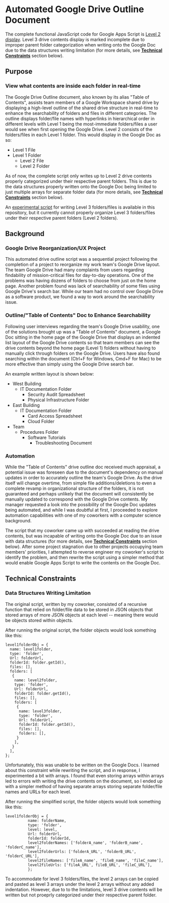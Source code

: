 # Automated Google Drive Outline Document
The complete functional JavaScript code for Google Apps Script is [Level 2 display](https://github.com/kenquejadas/Automated-Google-Drive-Outline-Document/blob/main/Level%202%20display.js). Level 3 drive contents display is marked incomplete due to improper parent folder categorization when writing onto the Google Doc due to the data structures writing limitation (for more details, see [**Technical Constraints**](https://github.com/kenquejadas/Google-Drive-Web-Scrape-Outline-Doc-Automation#technical-constraints) section below).

## Purpose
### View what contents are inside each folder in real-time
The Google Drive Outline document, also known by its alias "Table of Contents", assists team members of a Google Workspace shared drive by displaying a high-level outline of the shared drive structure in real-time to enhance the searchability of folders and files in different categories. The outline displays folder/file names with hyperlinks in hierarchical order in different levels with Level 1 being the most-immediate folders/files a user would see when first opening the Google Drive. Level 2 consists of the folders/files in each Level 1 folder. This would display in the Google Doc as so:
* Level 1 File
* Level 1 Folder
  * Level 2 File
  * Level 2 Folder

As of now, the complete script only writes up to Level 2 drive contents properly categorized under their respective parent folders. This is due to the data structures properly written onto the Google Doc being limited to just multiple arrays for separate folder data (for more details, see [**Technical Constraints**](https://github.com/kenquejadas/Google-Drive-Web-Scrape-Outline-Doc-Automation#technical-constraints) section below).

An [experimental script](https://github.com/kenquejadas/Automated-Google-Drive-Outline-Document/blob/main/Level%203%20incomplete.js) for writing Level 3 folders/files is available in this repository, but it currently cannot properly organize Level 3 folders/files under their respective parent folders (Level 2 folders).

## Background
### Google Drive Reorganization/UX Project
This automated drive outline script was a sequential project following the completion of a project to reorganize my work team's Google Drive layout. The team Google Drive had many complaints from users regarding findability of mission-critical files for day-to-day operations. One of the problems was having dozens of folders to choose from just on the home page. Another problem found was lack of searchability of some files using Google Drive's search bar. While our team had no control over Google Drive as a software product, we found a way to work around the searchability issue.

### Outline/"Table of Contents" Doc to Enhance Searchability
Following user interviews regarding the team's Google Drive usability, one of the solutions brought up was a "Table of Contents" document, a Google Doc sitting in the home page of the Google Drive that displays an indented list layout of the Google Drive contents so that team members can see the drive contents beyond the home page (Level 1) folders without having to manually click through folders on the Google Drive. Users have also found searching within the document (Ctrl+F for Windows, Cmd+F for Mac) to be more effective than simply using the Google Drive search bar. 

An example written layout is shown below:
* West Building
  * IT Documentation Folder
    * Security Audit Spreadsheet
    * Physical Infrastructure Folder
* East Building
  * IT Documentation Folder
    * Card Access Spreadsheet
    * Cloud Folder
* Team
  * Procedures Folder
    * Software Tutorials
      * Troubleshooting Document

### Automation
While the "Table of Contents" drive outline doc received much appraisal, a potential issue was foreseen due to the document's dependency on manual updates in order to accurately outline the team's Google Drive. As the drive itself will change overtime, from simple file additions/deletions to even a complete revamp in organizational structure of the folders, it is not guaranteed and perhaps unlikely that the document will consistently be manually updated to correspond with the Google Drive contents. My manager requested a look into the possibility of the Google Doc updates being automated, and while I was doubtful at first, I proceeded to explore automation capabilities with one of my coworkers with a computer science background. 

The script that my coworker came up with succeeded at reading the drive contents, but was incapable of writing onto the Google Doc due to an issue with data structures (for more details, see [**Technical Constraints**](https://github.com/kenquejadas/Google-Drive-Web-Scrape-Outline-Doc-Automation#technical-constraints) section below). After some project stagnation due to other projects occupying team members' priorities, I attempted to reverse engineer my coworker's script to identify the problem, and then rewrite the script using a simpler method that would enable Google Apps Script to write the contents on the Google Doc.

## Technical Constraints
### Data Structures Writing Limitation
The original script, written by my coworker, consisted of a recursive function that relied on folder/file data to be stored in JSON objects that stored arrays of more JSON objects at each level -- meaning there would be objects stored within objects.

After running the original script, the folder objects would look something like this:
```
level1folderObj = {
  name: level1folder,
  type: 'folder',
  Url: folderUrl,
  folderId: folder.getId(),
  files: [],
  folders: [
   {
    name: level2folder,
    type: 'folder',
    Url: folderUrl,
    folderId: folder.getId(),
    files: [],
    folders: [
     {
      name: level3folder,
      type: 'folder',
      Url: folderUrl,
      folderId: folder.getId(),
      files: [],
      folders: [],
     }
    ],
   }
  ],
};
```

Unfortunately, this was unable to be written on the Google Docs. I learned about this constraint while rewriting the script, and in response, I experimented a bit with arrays. I found that even storing arrays within arrays led to errors with writing the drive contents on the document, so I ended up with a simpler method of having separate arrays storing separate folder/file names and URLs for each level.

After running the simplified script, the folder objects would look something like this:
```
level1folderObj = {
          name: folderName,
          type: 'folder',
          level: level,
          Url: folderUrl,
          folderId: folderId,
          level2folderNames: ['folderA_name', 'folderB_name', 'folderC_name'],
          level2folderUrls: ['folderA_URL', 'folderB_URL', 'folderC_URL'],
          level2fileNames: ['fileA_name', 'fileB_name', 'fileC_name'],
          level2fileUrls: ['fileA_URL', fileB_URL', 'fileC_URL'],
          };
```
To accommodate for level 3 folders/files, the level 2 arrays can be copied and pasted as level 3 arrays under the level 2 arrays without any added indentation. However, due to to the limitations, level 3 drive contents will be written but not proeprly categorized under their respective parent folder.
